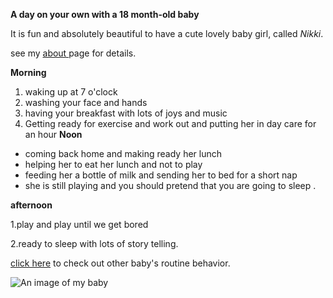**A day on your own with a 18 month-old baby**

It is fun and absolutely beautiful to have a cute lovely baby girl, called _Nikki_.

see my [ about ](/about/)page for details.

**Morning**
1. waking up at 7 o'clock
2. washing your face and hands
3. having your breakfast with lots of joys and music
4. Getting ready for exercise and work out and putting her in day care for an hour
**Noon**
* coming back home and making ready her lunch
* helping her to eat her lunch and not to play
* feeding her a bottle of milk and sending her to bed for a short nap
* she is still playing and you should pretend that you are going to sleep .

**afternoon**

 1.play and play until we get bored

 2.ready to sleep with lots of story telling.


[click here]( http://babycenter.com/ ) to check out other baby's routine behavior.

![An image of my baby](http://lorempixel.com/400/200/)
